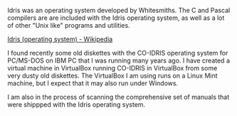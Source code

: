 Idris was an operating system developed by Whitesmiths.
The C and Pascal compilers are are included with the Idris operating system,
as well as a lot of other "Unix like" programs and utilities.

[Idris (operating system) - Wikipedia](https://en.wikipedia.org/wiki/Idris_(operating_system))

I found recently some old diskettes with the CO-IDRIS operating system for PC/MS-DOS on IBM PC that I was running many years ago.
I have created a virtual machine in VirtualBox running CO-IDRIS in VirtualBox from some very dusty old diskettes.
The VirtualBox I am using runs on a Linux Mint machine, but I expect that it may also run under Windows.

I am also in the process of scanning the comprehensive set of manuals that
were shippped with the Idris operating system.
